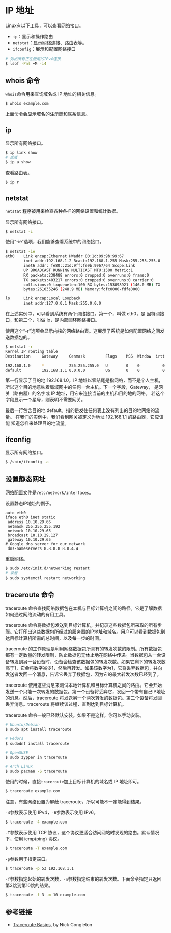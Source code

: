 # IP 地址

Linux有以下工具，可以查看网络接口。

- `ip`：显示和操作路由
- `netstat`：显示网络连接、路由表等。
- `ifconfig`：展示和配置网络接口

```bash
# 列出所有正在使用的IPv4连接
$ lsof -Pnl +M -i4
```

## whois 命令

`whois`命令用来查询域名或 IP 地址的相关信息。

```bash
$ whois example.com
```

上面命令会显示域名的注册商和联系信息。

## ip

显示所有网络接口。

```bash
$ ip link show
# 或者
$ ip a show
```

查看路由表。

```bash
$ ip r
```

## netstat

`netstat` 程序被用来检查各种各样的网络设置和统计数据。

显示所有网络接口。

```bash
$ netstat -i
```

使用“-ie”选项，我们能够查看系统中的网络接口。

```bash
$ netstat -ie
eth0    Link encap:Ethernet HWaddr 00:1d:09:9b:99:67
        inet addr:192.168.1.2 Bcast:192.168.1.255 Mask:255.255.255.0
        inet6 addr: fe80::21d:9ff:fe9b:9967/64 Scope:Link
        UP BROADCAST RUNNING MULTICAST MTU:1500 Metric:1
        RX packets:238488 errors:0 dropped:0 overruns:0 frame:0
        TX packets:403217 errors:0 dropped:0 overruns:0 carrier:0
        collisions:0 txqueuelen:100 RX bytes:153098921 (146.0 MB) TX
        bytes:261035246 (248.9 MB) Memory:fdfc0000-fdfe0000

lo      Link encap:Local Loopback
        inet addr:127.0.0.1 Mask:255.0.0.0
```

在上述实例中，可以看到系统有两个网络接口。第一个，叫做 eth0，是 因特网接口，和第二个，叫做 lo，是内部回环网络接口。

使用这个“-r”选项会显示内核的网络路由表。这展示了系统是如何配置网络之间发送数据包的。

```bash
$ netstat -r
Kernel IP routing table
Destination     Gateway     Genmask         Flags    MSS  Window  irtt Iface

192.168.1.0     *           255.255.255.0   U        0    0          0 eth0
default         192.168.1.1 0.0.0.0         UG       0    0          0 eth0
```

第一行显示了目的地 192.168.1.0。IP 地址以零结尾是指网络，而不是个人主机， 所以这个目的地意味着局域网中的任何一台主机。下一个字段，Gateway， 是网关（路由器）的名字或 IP 地址，用它来连接当前的主机和目的地的网络。 若这个字段显示一个星号，则表明不需要网关。

最后一行包含目的地 default。指的是发往任何表上没有列出的目的地网络的流量。 在我们的实例中，我们看到网关被定义为地址 192.168.1.1 的路由器，它应该能 知道怎样来处理目的地流量。

## ifconfig

显示所有网络接口。

```bash
$ /sbin/ifconfig -a
```

## 设置静态网址

网络配置文件是`/etc/network/interfaces`。

设置静态IP地址的例子。

```
auto eth0
iface eth0 inet static
 address 10.10.29.66
 netmask 255.255.255.192
 network 10.10.29.65
 broadcast 10.10.29.127
 gateway 10.10.29.65
# Google dns server for our network
 dns-nameservers 8.8.8.8 8.8.4.4
```

重启网络。

```bash
$ sudo /etc/init.d/networking restart
# 或者
$ sudo systemctl restart networking
```

## traceroute 命令

traceroute 命令查找网络数据包在本机与目标计算机之间的路径。它是了解数据如何通过网络流动的有用工具。

traceroute 命令将数据包发送到目标计算机，并记录这些数据包所采取的所有步骤。它打印出这些数据包所经过的服务器的IP地址和域名。用户可以看到数据包到达目标计算机所需的总时间，以及每一步的时间。

traceroute 的工作原理是利用网络数据包所具有的转发次数的限制。所有数据包都有一定数量的转发限制，防止数据包无休止地在网络中传递。当数据包从一台设备转发到另一台设备时，设备会检查该数据包的转发次数。如果它剩下的转发次数高于1，它会将数字减少1，然后再转发。如果该数字为1，它将丢弃数据包，并向发送者发回一个消息，告诉它丢弃了数据包，因为它的最大转发次数已经到了。

traceroute 使用这些消息来测试本地计算机和目标计算机之间的路由。它会开始发送一个只能一次转发的数据包。第一个设备将丢弃它，发回一个带有自己IP地址的消息。然后，traceroute 将发送另一个两次转发的数据包。第二个设备将发回丢弃消息。traceroute 将继续该过程，直到达到目标计算机。

traceroute 命令一般已经默认安装。如果不是这样，你可以手动安装。

```bash
# Ubuntu/Debian
$ sudo apt install traceroute

# Fedora
$ sudodnf install traceroute

# OpenSUSE
$ sudo zypper in traceroute

# Arch Linux
$ sudo pacman -S traceroute
```

使用的时候，直接`traceroute`加上目标计算机的域名或 IP 地址即可。

```bash
$ traceroute example.com
```

注意，有些网络设置为屏蔽 traceroute，所以可能不一定能得到结果。

`-4`参数表示使用 IPv4，`-6`参数表示使用 IPv6。

```bash
$ traceroute -4 example.com
```

`-T`参数表示使用 TCP 协议，这个协议更适合访问网站时发现的路由。默认情况下，使用 icmp(ping) 协议。

```bash
$ traceroute -T example.com
```

`-p`参数用于指定端口。

```bash
$ traceroute -p 53 192.168.1.1
```

`-f`参数指定起始的转发次数，`-m`参数指定结束的转发次数。下面命令指定只返回第3跳到第10跳的结果。

```bash
$ traceroute -f 3 -m 10 example.com
```

## 参考链接

- [Traceroute Basics](https://linuxconfig.org/traceroute-basics), by Nick Congleton
